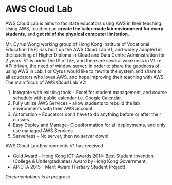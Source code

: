# AWS Cloud Lab
AWS Cloud Lab is aims to facilitate educators using AWS in their teaching. Using AWS, teacher can **create the tailor made lab environment for every students**, and **get rid of the physical computer limitation**. 

Mr. Cyrus Wong working group of Hong Kong Institute of Vocational Education (IVE) has built up the AWS Cloud Lab V1, and widely adopted in the teaching of Higher Diploma in Cloud and Data Centre Administration for 2 years. V1 is under the IP of IVE, and there are several weakness in V1 i.e. API driven, the need of window server. In order to share the goodness of using AWS in Lab, I or Cyrus would like to rewrite the system and share to all educators who loves AWS, and hope improving their teaching with AWS.
The main focus of AWS Cloud Lab V2:

1. Integrate with existing tools - Excel for student management, and course schedule with public calendar i.e. Google Calendar.
2. Fully utilize AWS Services – allow students to rebuild the lab environments with their AWS account.
3. Automation – Educators don’t have to do anything before or after their classes.
4. Easy Deploy and Manage– Cloudformation for all deployments, and only use managed AWS Services.
5. Serverless – No server, then no server down!

AWS Cloud Lab Environments V1 has received 
- Gold Award - Hong Kong ICT Awards 2014: Best Student Invention (College & Undergraduates) Award by Hong Kong Government.
- APICTA 2015 - Merit Award (Tertiary Student Project)

*_Documentations is in progress_*
 

